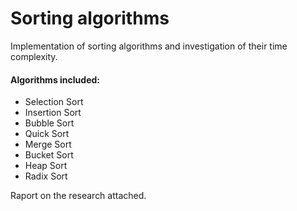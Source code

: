 # Sorting algorithms
Implementation of sorting algorithms and investigation of their time complexity.  
#### Algorithms included:
* Selection Sort
* Insertion Sort
* Bubble Sort
* Quick Sort
* Merge Sort
* Bucket Sort
* Heap Sort
* Radix Sort  
  
    
    
 Raport on the research attached.
